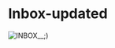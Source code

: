 # Inbox-updated

![INBOX__;)](https://user-images.githubusercontent.com/79961524/162019865-e7fa1d4d-9774-41b8-b981-290f614289ca.png)
